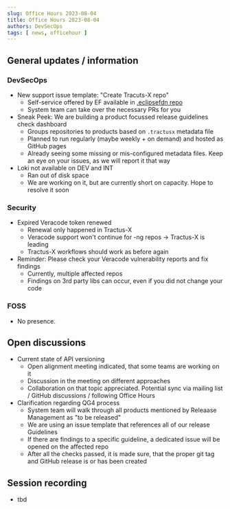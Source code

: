 ```yaml
---
slug: Office Hours 2023-08-04
title: Office Hours 2023-08-04
authors: DevSecOps
tags: [ news, officehour ]
---
```


## General updates / information

### DevSecOps

- New support issue template: "Create Tracuts-X repo"
  - Self-service offered by EF available in [.eclipsefdn repo](https://github.com/eclipse-tractusx/.eclipsefdn)
  - System team can take over the necessary PRs for you
- Sneak Peek: We are building a product focussed release guidelines check dashboard
  - Groups repositories to products based on `.tractusx` metadata file
  - Planned to run regularly (maybe weekly + on demand) and hosted as GitHub pages
  - Already seeing some missing or mis-configured metadata files. Keep an eye on your issues, as we will report it that way
- Loki not available on DEV and INT
  - Ran out of disk space
  - We are working on it, but are currently short on capacity. Hope to resolve it soon

### Security

- Expired Veracode token renewed
  - Renewal only happened in Tractus-X
  - Veracode support won't continue for -ng repos -> Tractus-X is leading
  - Tractus-X workflows should work as before again
- Reminder: Please check your Veracode vulnerability reports and fix findings
  - Currently, multiple affected repos
  - Findings on 3rd party libs can occur, even if you did not change your code

### FOSS

- No presence.

## Open discussions

- Current state of API versioning
  - Open alignment meeting indicated, that some teams are working on it
  - Discussion in the meeting on different approaches
  - Collaboration on that topic appreciated. Potential sync via mailing list / GitHub discussions / following Office Hours
- Clarification regarding QG4 process
  - System team will walk through all products mentioned by Releaase Management as "to be released"
  - We are using an issue template that references all of our release Guidelines
  - If there are findings to a specific guideline, a dedicated issue will be opened on the affected repo
  - After all the checks passed, it is made sure, that the proper git tag and GitHub release is or has been created

## Session recording

- tbd
